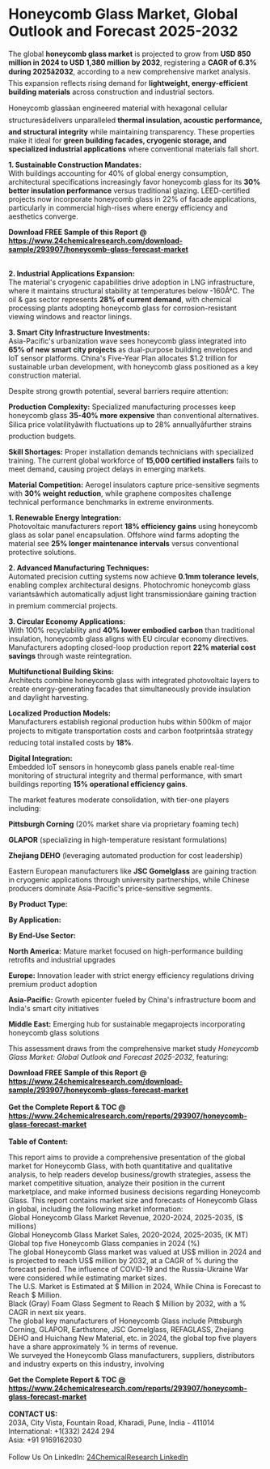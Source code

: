 <h1>Honeycomb Glass Market, Global Outlook and Forecast 2025-2032</h1><p>The global <strong>honeycomb glass market</strong> is projected to grow from <strong>USD 850 million in 2024 to USD 1,380 million by 2032</strong>, registering a <strong>CAGR of 6.3% during 2025â2032</strong>, according to a new comprehensive market analysis. This expansion reflects rising demand for <strong>lightweight, energy-efficient building materials</strong> across construction and industrial sectors.</p><p>Honeycomb glassâan engineered material with hexagonal cellular structuresâdelivers unparalleled <strong>thermal insulation, acoustic performance, and structural integrity</strong> while maintaining transparency. These properties make it ideal for <strong>green building facades, cryogenic storage, and specialized industrial applications</strong> where conventional materials fall short.</p><p><strong>1. Sustainable Construction Mandates:</strong><br>
With buildings accounting for 40% of global energy consumption, architectural specifications increasingly favor honeycomb glass for its <strong>30% better insulation performance</strong> versus traditional glazing. LEED-certified projects now incorporate honeycomb glass in 22% of facade applications, particularly in commercial high-rises where energy efficiency and aesthetics converge.</p><div><b>Download FREE Sample of this Report @ 
            <a href="https://www.24chemicalresearch.com/download-sample/293907/honeycomb-glass-forecast-market">
            https://www.24chemicalresearch.com/download-sample/293907/honeycomb-glass-forecast-market</a></b></div><br><p><strong>2. Industrial Applications Expansion:</strong><br>
The material's cryogenic capabilities drive adoption in LNG infrastructure, where it maintains structural stability at temperatures below -160Â°C. The oil &amp; gas sector represents <strong>28% of current demand</strong>, with chemical processing plants adopting honeycomb glass for corrosion-resistant viewing windows and reactor linings.</p><p><strong>3. Smart City Infrastructure Investments:</strong><br>
Asia-Pacific's urbanization wave sees honeycomb glass integrated into <strong>65% of new smart city projects</strong> as dual-purpose building envelopes and IoT sensor platforms. China's Five-Year Plan allocates $1.2 trillion for sustainable urban development, with honeycomb glass positioned as a key construction material.</p><p>Despite strong growth potential, several barriers require attention:</p><p><strong>Production Complexity:</strong> Specialized manufacturing processes keep honeycomb glass <strong>35-40% more expensive</strong> than conventional alternatives. Silica price volatilityâwith fluctuations up to 28% annuallyâfurther strains production budgets.</p><p><strong>Skill Shortages:</strong> Proper installation demands technicians with specialized training. The current global workforce of <strong>15,000 certified installers</strong> fails to meet demand, causing project delays in emerging markets.</p><p><strong>Material Competition:</strong> Aerogel insulators capture price-sensitive segments with <strong>30% weight reduction</strong>, while graphene composites challenge technical performance benchmarks in extreme environments.</p><p><strong>1. Renewable Energy Integration:</strong><br>
Photovoltaic manufacturers report <strong>18% efficiency gains</strong> using honeycomb glass as solar panel encapsulation. Offshore wind farms adopting the material see <strong>25% longer maintenance intervals</strong> versus conventional protective solutions.</p><p><strong>2. Advanced Manufacturing Techniques:</strong><br>
Automated precision cutting systems now achieve <strong>0.1mm tolerance levels</strong>, enabling complex architectural designs. Photochromic honeycomb glass variantsâwhich automatically adjust light transmissionâare gaining traction in premium commercial projects.</p><p><strong>3. Circular Economy Applications:</strong><br>
With 100% recyclability and <strong>40% lower embodied carbon</strong> than traditional insulation, honeycomb glass aligns with EU circular economy directives. Manufacturers adopting closed-loop production report <strong>22% material cost savings</strong> through waste reintegration.</p><p><strong>Multifunctional Building Skins:</strong><br>
	Architects combine honeycomb glass with integrated photovoltaic layers to create energy-generating facades that simultaneously provide insulation and daylight harvesting.</p><p><strong>Localized Production Models:</strong><br>
	Manufacturers establish regional production hubs within 500km of major projects to mitigate transportation costs and carbon footprintsâa strategy reducing total installed costs by <strong>18%</strong>.</p><p><strong>Digital Integration:</strong><br>
	Embedded IoT sensors in honeycomb glass panels enable real-time monitoring of structural integrity and thermal performance, with smart buildings reporting <strong>15% operational efficiency gains</strong>.</p><p>The market features moderate consolidation, with tier-one players including:</p><p><strong>Pittsburgh Corning</strong> (20% market share via proprietary foaming tech)</p><p><strong>GLAPOR</strong> (specializing in high-temperature resistant formulations)</p><p><strong>Zhejiang DEHO</strong> (leveraging automated production for cost leadership)</p><p>Eastern European manufacturers like <strong>JSC Gomelglass</strong> are gaining traction in cryogenic applications through university partnerships, while Chinese producers dominate Asia-Pacific's price-sensitive segments.</p><p><strong>By Product Type:</strong></p><p><strong>By Application:</strong></p><p><strong>By End-Use Sector:</strong></p><p><strong>North America:</strong> Mature market focused on high-performance building retrofits and industrial upgrades</p><p><strong>Europe:</strong> Innovation leader with strict energy efficiency regulations driving premium product adoption</p><p><strong>Asia-Pacific:</strong> Growth epicenter fueled by China's infrastructure boom and India's smart city initiatives</p><p><strong>Middle East:</strong> Emerging hub for sustainable megaprojects incorporating honeycomb glass solutions</p><p>This assessment draws from the comprehensive market study <em>Honeycomb Glass Market: Global Outlook and Forecast 2025-2032</em>, featuring:</p><div><b>Download FREE Sample of this Report @ 
            <a href="https://www.24chemicalresearch.com/download-sample/293907/honeycomb-glass-forecast-market">
            https://www.24chemicalresearch.com/download-sample/293907/honeycomb-glass-forecast-market</a></b></div><br><div><b>Get the Complete Report & TOC @ 
            <a href="https://www.24chemicalresearch.com/reports/293907/honeycomb-glass-forecast-market">
            https://www.24chemicalresearch.com/reports/293907/honeycomb-glass-forecast-market</a></b></div><br>
            <b>Table of Content:</b><p>This report aims to provide a comprehensive presentation of the global market for Honeycomb Glass, with both quantitative and qualitative analysis, to help readers develop business/growth strategies, assess the market competitive situation, analyze their position in the current marketplace, and make informed business decisions regarding Honeycomb Glass. This report contains market size and forecasts of Honeycomb Glass in global, including the following market information:<br />
Global Honeycomb Glass Market Revenue, 2020-2024, 2025-2035, ($ millions)<br />
Global Honeycomb Glass Market Sales, 2020-2024, 2025-2035, (K MT)<br />
Global top five Honeycomb Glass companies in 2024 (%)<br />
The global Honeycomb Glass market was valued at US$ million in 2024 and is projected to reach US$ million by 2032, at a CAGR of % during the forecast period. The influence of COVID-19 and the Russia-Ukraine War were considered while estimating market sizes.<br />
The U.S. Market is Estimated at $ Million in 2024, While China is Forecast to Reach $ Million.<br />
Black (Gray) Foam Glass Segment to Reach $ Million by 2032, with a % CAGR in next six years.<br />
The global key manufacturers of Honeycomb Glass include Pittsburgh Corning, GLAPOR, Earthstone, JSC Gomelglass, REFAGLASS, Zhejiang DEHO and Huichang New Material, etc. in 2024, the global top five players have a share approximately % in terms of revenue.<br />
We surveyed the Honeycomb Glass manufacturers, suppliers, distributors and industry experts on this industry, involving</p><div><b>Get the Complete Report & TOC @ 
            <a href="https://www.24chemicalresearch.com/reports/293907/honeycomb-glass-forecast-market">
            https://www.24chemicalresearch.com/reports/293907/honeycomb-glass-forecast-market</a></b></div><br><b>CONTACT US:</b><br>
            203A, City Vista, Fountain Road, Kharadi, Pune, India - 411014<br>
            International: +1(332) 2424 294<br>
            Asia: +91 9169162030 <br><br>
            Follow Us On LinkedIn: <a href="https://www.linkedin.com/company/24chemicalresearch/">24ChemicalResearch LinkedIn</a>
